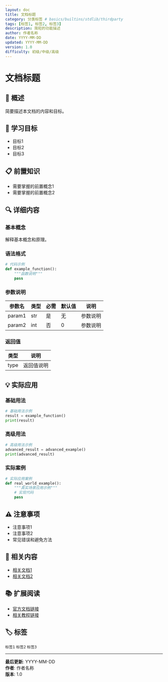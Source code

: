 ```yaml
---
layout: doc
title: 文档标题
category: 分类标签 # basics/builtins/stdlib/thirdparty
tags: [标签1, 标签2, 标签3]
description: 简短的功能描述
author: 作者名称
date: YYYY-MM-DD
updated: YYYY-MM-DD
version: 1.0
difficulty: 初级/中级/高级
---
```


# 文档标题

## 📝 概述

简要描述本文档的内容和目标。

## 🎯 学习目标

- 目标1
- 目标2
- 目标3

## 📋 前置知识

- 需要掌握的前置概念1
- 需要掌握的前置概念2

## 🔍 详细内容

### 基本概念

解释基本概念和原理。

### 语法格式

```python
# 代码示例
def example_function():
    """函数说明"""
    pass
```

### 参数说明

| 参数名 | 类型 | 必需 | 默认值 | 说明 |
|--------|------|------|--------|------|
| param1 | str  | 是   | 无     | 参数说明 |
| param2 | int  | 否   | 0      | 参数说明 |

### 返回值

| 类型 | 说明 |
|------|------|
| type | 返回值说明 |

## 💡 实际应用

### 基础用法

```python
# 基础用法示例
result = example_function()
print(result)
```

### 高级用法

```python
# 高级用法示例
advanced_result = advanced_example()
print(advanced_result)
```

### 实际案例

```python
# 实际应用案例
def real_world_example():
    """真实场景应用示例"""
    # 实现代码
    pass
```

## ⚠️ 注意事项

- 注意事项1
- 注意事项2
- 常见错误和避免方法

## 🔗 相关内容

- [相关文档1](../related/doc1.md)
- [相关文档2](../related/doc2.md)

## 📚 扩展阅读

- [官方文档链接](https://docs.python.org/)
- [相关教程链接](https://example.com/)

## 🏷️ 标签

`标签1` `标签2` `标签3`

---

**最后更新**: YYYY-MM-DD  
**作者**: 作者名称  
**版本**: 1.0